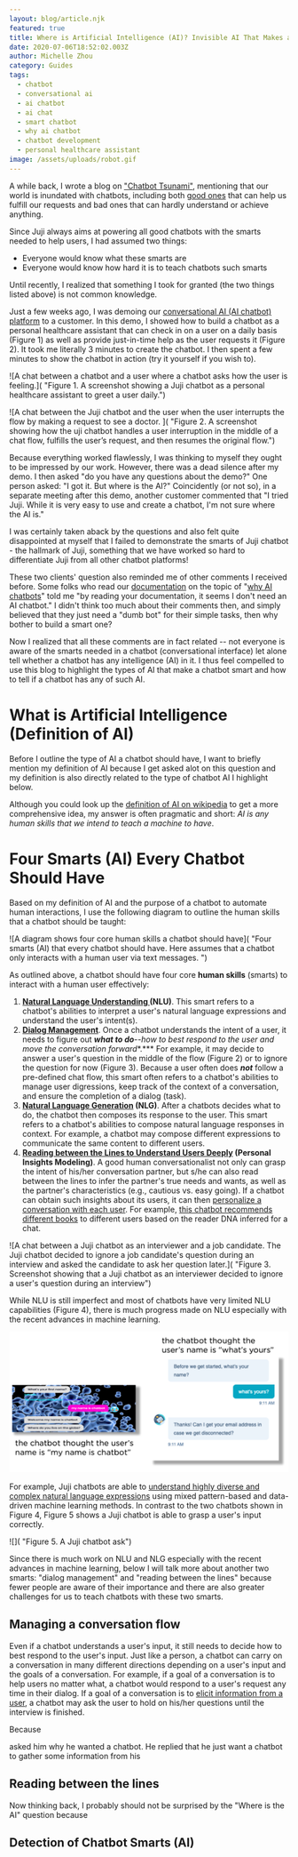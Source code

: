 ```yaml
---
layout: blog/article.njk
featured: true
title: Where is Artificial Intelligence (AI)? Invisible AI That Makes a Chatbot Smart
date: 2020-07-06T18:52:02.003Z
author: Michelle Zhou
category: Guides
tags:
  - chatbot
  - conversational ai
  - ai chatbot
  - ai chat
  - smart chatbot
  - why ai chatbot
  - chatbot development
  - personal healthcare assistant
image: /assets/uploads/robot.gif
---
```

A while back, I wrote a blog on ["Chatbot Tsunami"](https://juji.io/blog/chatbot-tsunami-the-good-bad/), mentioning that our world is inundated with chatbots, including both [good ones](https://www.newvoicesnasem.org/post/using-artificial-intelligence-to-combat-misinformation-about-covid-19) that can help us fulfill our requests and bad ones that can hardly understand or achieve anything.

Since Juji always aims at powering all good chatbots with the smarts needed to help users, I had assumed two things:

* Everyone would know what these smarts are 
* Everyone would know how hard it is to teach chatbots such smarts

Until recently, I realized that something I took for granted (the two things listed above) is not common knowledge. 

Just a few weeks ago, I was demoing our [conversational AI (AI chatbot) platform](https://juji.io/juji-platform/) to a customer. In this demo, I showed how to build a chatbot as a personal healthcare assistant that can check in on a user on a daily basis (Figure 1) as well as provide just-in-time help as the user requests it (Figure 2). It took me literally 3 minutes to create the chatbot. I then spent a few minutes to show the chatbot in action (try it yourself if you wish to).  

![A chat between a chatbot and a user where a chatbot asks how the user is feeling.]( "Figure 1. A screenshot showing a Juji chatbot as a personal healthcare assistant to greet a user daily.")

![A chat between the Juji chatbot and the user when the user interrupts the flow by making a request to see a doctor. ]( "Figure 2. A screenshot showing how the uji chatbot handles a user interruption in the middle of a chat flow, fulfills the user’s request, and then resumes the original flow.")

Because everything worked flawlessly, I was thinking to myself they ought to be impressed by our work. However, there was a dead silence after my demo. I then asked "do you have any questions about the demo?" One person asked: "I got it. But where is the AI?" Coincidently (or not so), in a separate meeting after this demo, another customer commented that "I tried Juji. While it is very easy to use and create a chatbot, I'm not sure where the AI is."  

I was certainly taken aback by the questions and also felt quite disappointed at myself that I failed to demonstrate the smarts of Juji chatbot -  the hallmark of Juji, something that we have worked so hard to differentiate Juji from all other chatbot platforms! 

These two clients' question also reminded me of other comments I received before. Some folks who read our [documentation](https://juji.io/docs/) on the topic of "[why AI chatbots](https://juji.io/docs/why-ai-chatbots/)"  told me "by reading your documentation, it seems I don't need an AI chatbot." I didn't think too much about their comments then, and simply believed that they just need a "dumb bot" for their simple tasks, then why bother to build a smart one? 

Now I realized that all these comments are in fact related -- not everyone is aware of the smarts needed in a chatbot (conversational interface) let alone tell whether a chatbot has any intelligence (AI) in it. I thus feel compelled to use this blog to highlight the types of AI that make a chatbot smart and how to tell if a chatbot has any of such AI.   

# What is Artificial Intelligence (Definition of AI)

Before I outline the type of AI a chatbot should have, I want to briefly mention my definition of AI because I get asked alot on this question and my definition is also directly related to the type of chatbot AI I highlight below.  

Although you could look up the [definition of AI on wikipedia](https://en.wikipedia.org/wiki/Artificial_intelligence) to get a more comprehensive idea, my answer is often pragmatic and short: *AI is any human skills that we intend to teach a machine to have*. 

# Four Smarts (AI) Every Chatbot Should Have

Based on my definition of AI and the purpose of a chatbot to automate human interactions, I use the following diagram to outline the human skills that a chatbot should be taught:

![A diagram shows four core human skills a chatbot should have]( "Four smarts (AI) that every chatbot should have.  Here assumes that a chatbot only interacts with a human user via text messages. ")

As outlined above, a chatbot should have four core **human skills** (smarts) to interact with a human user effectively:

1. **[Natural Language Understanding ](https://en.wikipedia.org/wiki/Natural-language_understanding)(NLU)**. This smart refers to a chatbot's abilities to interpret a user's natural language expressions and understand the user's intent(s). 
2. **[Dialog Management](https://en.wikipedia.org/wiki/Dialog_manager)**. Once a chatbot understands the intent of a user, it needs to figure out ***what to do**--*how to best respond to the user and move the conversation forward***.*** For example, it may decide to answer a user's question in the middle of the flow (Figure 2) or to ignore the question for now (Figure 3). Because a user often does ***not*** follow a pre-defined chat flow, this smart often refers to a chatbot's abilities to manage user digressions, keep track of the context of a conversation, and ensure the completion of a dialog (task). 
3. **[Natural Language Generation](https://en.wikipedia.org/wiki/Natural-language_generation) (NLG)**. After a chatbots decides what to do, the chatbot then composes its response to the user. This smart refers to a chatbot's abilities to compose natural language responses in context. For example, a chatbot may compose different expressions to communicate the same content to different users. 
4. **[Reading between the Lines to Understand Users Deeply](https://en.wikipedia.org/wiki/Psycholinguistics) (Personal Insights Modeling)**. A good human conversationalist not only can grasp the intent of his/her conversation partner, but s/he can also read between the lines to infer the partner's true needs and wants, as well as the partner's characteristics (e.g., cautious vs. easy going). If a chatbot can obtain such insights about its users, it can then [personalize a conversation with each user](https://dl.acm.org/doi/fullHtml/10.1145/3232077).  For example, [this chatbot recommends different books](https://www.messenger.com/t/109315067094969) to different users based on the reader DNA inferred for a chat. 

![A chat between a Juji chatbot as an interviewer and a job candidate. The Juji chatbot decided to ignore a job candidate's question during an interview and asked the candidate to ask her question later.]( "Figure 3. Screenshot showing that a Juji chatbot as an interviewer decided to ignore a user's question during an interview")

While NLU is still imperfect and most of chatbots have very limited NLU capabilities (Figure 4), there is much progress made on NLU especially with the recent advances in machine learning. 

![It shows two chatbots that don't understand a user's natural language input. The chatbot on the left asks "What's your name?". The user replied "My name is chatbot". And the chatbot thought the user's name is "My name is chatbot". On the right, the chatbot asks "What's your name?", the user responds "What's yours?". The chatbot thanked the user and moved on (and perhaps thought the user's name is "What's yours". ](/assets/uploads/screen-shot-2020-07-08-at-5.32.26-pm.png "Figure 4. Two chatbots ask for a user's name and both fail to understand the user's input")

For example, Juji chatbots are able to [understand highly diverse and complex natural language expressions](https://dl.acm.org/doi/abs/10.1145/3313831.3376131) using mixed pattern-based and data-driven machine learning methods.  In contrast to the two chatbots shown in Figure 4, Figure 5 shows a Juji chatbot is able to grasp a user's input correctly.

![]( "Figure 5. A Juji chatbot ask")

Since there is much work on NLU and NLG especially with the recent advances in machine learning, below I will talk more about another two smarts: "dialog management" and "reading between the lines" because fewer people are aware of their importance and there are also greater challenges for us to teach chatbots with these two smarts. 

## Managing a conversation flow 

Even if a chatbot understands a user's input, it still needs to decide how to best respond to the user's input.  Just like a person, a chatbot can carry on a conversation in many different directions depending on a user's input and the goals of a conversation. For example, if a goal of a conversation is to help users no matter what, a chatbot would respond to a user's request any time in their dialog. If a goal of a conversation is to [elicit information from a user](https://dl.acm.org/doi/10.1145/3381804), a chatbot may ask the user to hold on his/her questions until the interview is finished. 

Because 

asked him why he wanted a chatbot.  He replied that he just want a chatbot to gather some information from his

## Reading between the lines

Now thinking back, I probably should not be surprised by the "Where is the AI" question because



## Detection of Chatbot Smarts (AI)